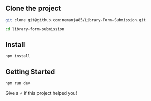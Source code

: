 

## Clone the project

```sh
git clone git@github.com:nemanja85/Library-Form-Submission.git
```

```sh
cd library-form-submission
```

## Install

```sh
npm install
```

## Getting Started

```sh
npm run dev
```


Give a ⭐️ if this project helped you!
